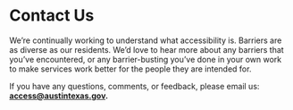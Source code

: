 # Contact Us

We’re continually working to understand what accessibility is. Barriers are as diverse as our residents. We’d love to hear more about any barriers that you’ve encountered, or any barrier-busting you’ve done in your own work to make services work better for the people they are intended for.

If you have any questions, comments, or feedback, please email us: **access@austintexas.gov.**

